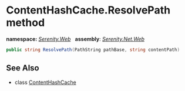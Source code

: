 # ContentHashCache.ResolvePath method
**namespace:** *[Serenity.Web](../../README.md#serenity.web-namespace)*   **assembly**: *[Serenity.Net.Web](../../README.md)*

```csharp
public string ResolvePath(PathString pathBase, string contentPath)
```

## See Also

* class [ContentHashCache](../ContentHashCache.md)